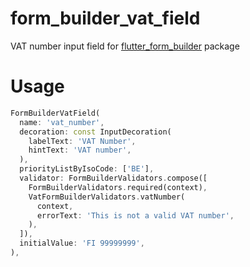 # form_builder_vat_field

VAT number input field for [flutter_form_builder](https://pub.dev/packages/flutter_form_builder) package

# Usage
```dart
FormBuilderVatField(
  name: 'vat_number',
  decoration: const InputDecoration(
    labelText: 'VAT Number',
    hintText: 'VAT number',
  ),
  priorityListByIsoCode: ['BE'],
  validator: FormBuilderValidators.compose([
    FormBuilderValidators.required(context),
    VatFormBuilderValidators.vatNumber(
      context,
      errorText: 'This is not a valid VAT number',
    ),
  ]),
  initialValue: 'FI 99999999',
),
```
